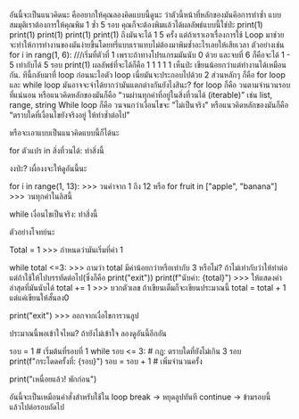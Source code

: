<!-- *************************** Loop (for, while) ******************************* -->
อันนี้จะเป็นแนวคิดนะ คืออยากให้คุณลองคิดแบบนี้ดูนะ ว่าตัวนี้หน้าที่หลักของมันคึอการทำซ้ำ
แบบสมมุติเราต้องการให้คุณพิม 1 ซ้ำ 5 รอบ คุณก็จะต้องพิมแล้วได้ผลลัพธ์แบบนี้ใช่ป่ะ
print(1)
print(1)
print(1)
print(1)
print(1)
ถึงมันจะได้ 1 5 ครั้ง
แต่ถ้าเราเอาเรื่องการใช้ Loop มาช่วยจะทำให้การทำงานของมันง่ายขึ้นโดยทรี่แบบเราแทบไม่ต้องมาพิมซ้ำอะไรเลยให้เสียเวลา
ตัวอย่างเช่น
for i in rang(1, 6):  ///เริ่มที่ตัวที่ 1 เพราะถ้าทางโปรแกรมมันนับ 0 ด้วย และจบที่ 6 ก็คือจะได้ 1 - 5 เท่ากับได้ 5 รอบ
    print(1)
ผลลัพธ์ที่จะได้ก็คือ 
1
1
1
1
1
เห็นป่ะ เขียนน้อยกว่าแต่ทำงานได้เหมือนกัน.
ทีนี้กลับมาที่ loop ก่อนนะไอตัว loop เนี่ยมันจะประกอบไปด้วย 2 ส่วนหลักๆ ก็คือ for loop และ while loop
มันอาจจะจำได้ยากว่ามันแตกต่างกันยังไงสินะ? 
for loop ก็คือ วนตามจำนวนรอบที่แน่นอน หรือแนวคิดหลักของมันก็คือ “วนผ่านทุกค่าที่อยู่ในสิ่งที่วนได้ (iterable)” เช่น list, range, string
While loop ก็คือ วนจนกว่าเงื่อนไขจะ "ไม่เป็นจริง" หรือแนวคิดหลักของมันก็คือ “ตราบใดที่เงื่อนไขยังจริงอยู่ ให้ทำซ้ำต่อไป”

หรือจะเอาแบบเป็นแนวคิดแบบนี้ก็ได้นะ 
<!-- *************************** for loop ******************************* -->
for ตัวแปร in สิ่งที่วนได้:
    ทำสิ่งนี้

งงป่ะ? 
เผื่องงจะให้ดูอันนี้นะ

for i in range(1, 13): >>> วนค่าจาก 1 ถึง 12
หรือ
for fruit in ["apple", "banana"] >>> วนทุกค่าในลิสนี้

<!-- *************************** While loop ******************************* -->
while เงื่อนไขเป็นจริง:
    ทำสิ่งนี้

ตัวอย่างโจทย์นะ

Total = 1     >>> กำหนดว่ามันเริ่มที่ค่า 1

while total <=3:  >>> ถามว่า total มีค่าน้อยกว่าหรือเท่ากับ 3 หรือไม่? ถ้าไม่เท่ากับว่าให้ทำต่อ แต่ถ้าใช้ให้ไปบรรทัดต่อไป(ซึ่งก็คือ print("exit"))
    print(f"นับค่า: {total}")  >>> ให้แสดงค่าล่าสุดที่มันนับได้
    total += 1  >>> บวกตัวเลข ถ้าเขียนเต็มก็จะเขียนประมาณนี้ total = total + 1 แต่แค่เขียนให้สั้นลง0

print("exit")  >>> ออกจากเงื่อไขการวนลูป

ประมาณนี้พอเข้าใจไหม?
ถ้ายังไม่เข้าใจ ลองดูอันนี้อีกอัน

รอบ = 1           # เริ่มต้นที่รอบที่ 1
while รอบ <= 3:   # กฎ: ตราบใดที่ยังไม่เกิน 3 รอบ
    print(f"กระโดดครั้งที่: {รอบ}") 
    รอบ = รอบ + 1 # เพิ่มจำนวนครั้ง
    
print("เหนื่อยแล้ว! พักก่อน")

<!-- *************************** break และ continue ******************************* -->
อันนี้จะเป็นเหมือนคำสั่งสำหรับใช้ใน loop 
break → หยุดลูปทันที
continue → ข้ามรอบนี้ แล้วไปต่อรอบถัดไป